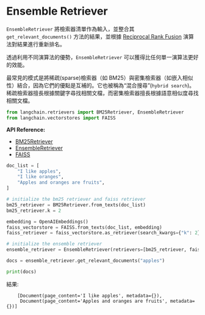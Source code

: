 # Ensemble Retriever

`EnsembleRetriever` 將檢索器清單作為輸入，並整合其 `get_relevant_documents()` 方法的結果，並根據 [Reciprocal Rank Fusion](https://plg.uwaterloo.ca/~gvcormac/cormacksigir09-rrf.pdf) 演算法對結果進行重新排名。

透過利用不同演算法的優勢，`EnsembleRetriever` 可以獲得比任何單一演算法更好的效能。

最常見的模式是將稀疏(sparse)檢索器（如 BM25）與密集檢索器（如嵌入相似性）結合，因為它們的優點是互補的。它也被稱為“混合搜尋”(`hybrid search`)。稀疏檢索器擅長根據關鍵字尋找相關文檔，而密集檢索器擅長根據語意相似度尋找相關文檔。

```python
from langchain.retrievers import BM25Retriever, EnsembleRetriever
from langchain.vectorstores import FAISS
```

**API Reference:**

- [BM25Retriever](https://api.python.langchain.com/en/latest/retrievers/langchain.retrievers.bm25.BM25Retriever.html)
- [EnsembleRetriever](https://api.python.langchain.com/en/latest/retrievers/langchain.retrievers.ensemble.EnsembleRetriever.html)
- [FAISS](https://api.python.langchain.com/en/latest/vectorstores/langchain.vectorstores.faiss.FAISS.html)


```python
doc_list = [
    "I like apples",
    "I like oranges",
    "Apples and oranges are fruits",
]

# initialize the bm25 retriever and faiss retriever
bm25_retriever = BM25Retriever.from_texts(doc_list)
bm25_retriever.k = 2

embedding = OpenAIEmbeddings()
faiss_vectorstore = FAISS.from_texts(doc_list, embedding)
faiss_retriever = faiss_vectorstore.as_retriever(search_kwargs={"k": 2})

# initialize the ensemble retriever
ensemble_retriever = EnsembleRetriever(retrievers=[bm25_retriever, faiss_retriever], weights=[0.5, 0.5])

docs = ensemble_retriever.get_relevant_documents("apples")

print(docs)
```

結果:

```
    [Document(page_content='I like apples', metadata={}),
     Document(page_content='Apples and oranges are fruits', metadata={})]
```

